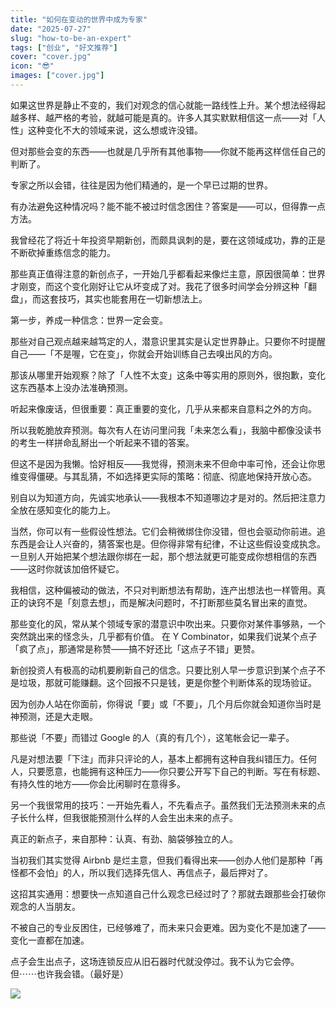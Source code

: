 ```yaml
---
title: "如何在变动的世界中成为专家"
date: "2025-07-27"
slug: "how-to-be-an-expert"
tags: ["创业", "好文推荐"]
cover: "cover.jpg"
icon: "😎"
images: ["cover.jpg"]
---
```

如果这世界是静止不变的，我们对观念的信心就能一路线性上升。某个想法经得起越多样、越严格的考验，就越可能是真的。许多人其实默默相信这一点——对「人性」这种变化不大的领域来说，这么想或许没错。



但对那些会变的东西——也就是几乎所有其他事物——你就不能再这样信任自己的判断了。



专家之所以会错，往往是因为他们精通的，是一个早已过期的世界。



有办法避免这种情况吗？能不能不被过时信念困住？答案是——可以，但得靠一点方法。



我曾经花了将近十年投资早期新创，而颇具讽刺的是，要在这领域成功，靠的正是不断砍掉重练信念的能力。



那些真正值得注意的新创点子，一开始几乎都看起来像烂主意，原因很简单：世界才刚变，而这个变化刚好让它从坏变成了对。我花了很多时间学会分辨这种「翻盘」，而这套技巧，其实也能套用在一切新想法上。



第一步，养成一种信念：世界一定会变。



那些对自己观点越来越笃定的人，潜意识里其实是认定世界静止。只要你不时提醒自己——「不是喔，它在变」，你就会开始训练自己去嗅出风的方向。



那该从哪里开始观察？除了「人性不太变」这条中等实用的原则外，很抱歉，变化这东西基本上没办法准确预测。



听起来像废话，但很重要：真正重要的变化，几乎从来都来自意料之外的方向。



所以我乾脆放弃预测。每次有人在访问里问我「未来怎么看」，我脑中都像没读书的考生一样拼命乱掰出一个听起来不错的答案。



但这不是因为我懒。恰好相反——我觉得，预测未来不但命中率可怜，还会让你思维变得僵硬。与其乱猜，不如选择更实际的策略：彻底、彻底地保持开放心态。



别自以为知道方向，先诚实地承认——我根本不知道哪边才是对的。然后把注意力全放在感知变化的能力上。



当然，你可以有一些假设性想法。它们会稍微绑住你没错，但也会驱动你前进。追东西是会让人兴奋的，猜答案也是。但你得非常有纪律，不让这些假设变成执念。
一旦别人开始把某个想法跟你绑在一起，那个想法就更可能变成你想相信的东西——这时你就该加倍怀疑它。



我相信，这种偏被动的做法，不只对判断想法有帮助，连产出想法也一样管用。真正的诀窍不是「刻意去想」，而是解决问题时，不打断那些莫名冒出来的直觉。



那些变化的风，常从某个领域专家的潜意识中吹出来。只要你对某件事够熟，一个突然跳出来的怪念头，几乎都有价值。
在 Y Combinator，如果我们说某个点子「疯了点」，那通常是称赞——搞不好还比「这点子不错」更赞。



新创投资人有极高的动机要刷新自己的信念。只要比别人早一步意识到某个点子不是垃圾，那就可能赚翻。这个回报不只是钱，更是你整个判断体系的现场验证。



因为创办人站在你面前，你得说「要」或「不要」，几个月后你就会知道你当时是神预测，还是大走眼。



那些说「不要」而错过 Google 的人（真的有几个），这笔帐会记一辈子。



凡是对想法要「下注」而非只评论的人，基本上都拥有这种自我纠错压力。任何人，只要愿意，也能拥有这种压力——你只要公开写下自己的判断。写在有标题、有持久性的地方——你会比闲聊时在意得多。



另一个我很常用的技巧：一开始先看人，不先看点子。虽然我们无法预测未来的点子长什么样，但我很能预测什么样的人会生出未来的点子。



真正的新点子，来自那种：认真、有劲、脑袋够独立的人。



当初我们其实觉得 Airbnb 是烂主意，但我们看得出来——创办人他们是那种「再怪都不会怕」的人，所以我们选择先信人、再信点子，最后押对了。



这招其实通用：想要快一点知道自己什么观念已经过时了？那就去跟那些会打破你观念的人当朋友。



不被自己的专业反困住，已经够难了，而未来只会更难。因为变化不是加速了——变化一直都在加速。



点子会生出点子，这场连锁反应从旧石器时代就没停过。我不认为它会停。
但⋯⋯也许我会错。（最好是）




![](https://prod-files-secure.s3.us-west-2.amazonaws.com/112d0858-5090-4d34-a606-b75eb8d65fd2/46476355-9cf3-4e99-9b7a-3531bc426380/1000202064.png?X-Amz-Algorithm=AWS4-HMAC-SHA256&X-Amz-Content-Sha256=UNSIGNED-PAYLOAD&X-Amz-Credential=ASIAZI2LB466464AXTBF%2F20250819%2Fus-west-2%2Fs3%2Faws4_request&X-Amz-Date=20250819T091421Z&X-Amz-Expires=3600&X-Amz-Security-Token=IQoJb3JpZ2luX2VjEG4aCXVzLXdlc3QtMiJIMEYCIQCfQQJtcGnnfaLg4NxH%2FvUuEV9KKP%2F9xyfAajppP%2BbE4AIhAKq%2Fzrnt5sjOqw2PAMqEX%2FZXiL6DkTsPO%2FrXYf9%2FYVMPKogECLf%2F%2F%2F%2F%2F%2F%2F%2F%2F%2FwEQABoMNjM3NDIzMTgzODA1IgzQyy%2FmkjP49nIQYaUq3AOj3dhq0AJ4n%2B7%2FOOH2mxBn0EZg1e0f7BFz%2FBEsDpw25ZcdVfdoSFxZmVzaL869QJnvGLgdI9O2C3VV4KJvX78tQlE3W1kGBgsAVpLQE9%2BSOazE9K438dNfclaZSkyxvakGVhvXC3TtuzmBEI0OzWOqiyubbbFoRtPUwi7RrVPyglLnFGuI2A01f8wztCN%2F6tw9%2BDpmFbZ%2BH5UjLKGBsskqZ4XEL5tVj%2FAWcKEoaWDxwxq9Ft%2F28GidqowHKNFgdV%2Fj2DJzDi2Lc%2FjShUN8SmEAkJ54UDcYO9NIUPHhQZjfTq%2FgY5nLshAOerY7V%2B1JRf6PO%2B3Mi4%2Bq2Mb3Khr5G0RZ%2Ftt4K89UqGCGxbscN9%2FrsvhnN%2FMBKRM3wia354NFwWzef7m6x2C5g9A0U6g8kHQJ3FUkxUVFWP9nsUHda2998O%2FBktM1m%2F6h92qsdMDrj9igS2qQQ95M5LAOEXM7fPWosDvzIPirDjAo7fnPRz4N5AnjWlA%2BFQFmpG%2FU3p07myQOxbjWacxofqpzhx3%2Ff70FnuFPagsl0ItAgHL10KAUgovptOCYnJH4W302D0%2BZc6x7hnCWdgYJDg7tf2xOY81s5urc%2BrPpAQqsXFmd5TUKAX%2Fi2dvpBEP%2BcTWadDDXlpDFBjqkAf7AswYn5ky9WFmADQumqKkaXOA%2BctLIIpiv%2BhTxZZ3Mtg0M7gp%2BjCHWSXxpsWXsKqteu4kUXWH3cZvPObaHcBC%2BQ%2FtJ89G6Ng3MeivJzqpww1i36GWZkJimeuqPPO7OfYgB2ZLZ6HzWgkKfkxInzvVEqgqCb%2F5ApDsKXtfMeIAnAUQL8wvHNXMcdUU6isZSEaz2JMm9P4HNkXaMxUclCbSdfrHu&X-Amz-Signature=a6581ac59213b3f63ee934f534b2388f26a1e562fec65815b4ff13d4de6a2fed&X-Amz-SignedHeaders=host&x-amz-checksum-mode=ENABLED&x-id=GetObject)

